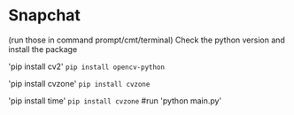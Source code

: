 # Snapchat
(run those in command prompt/cmt/terminal)
Check the python version and install the package 

'pip install cv2'
`pip install opencv-python`

'pip install cvzone'
`pip install cvzone`

'pip install time'
`pip install cvzone`
#run
'python main.py'
